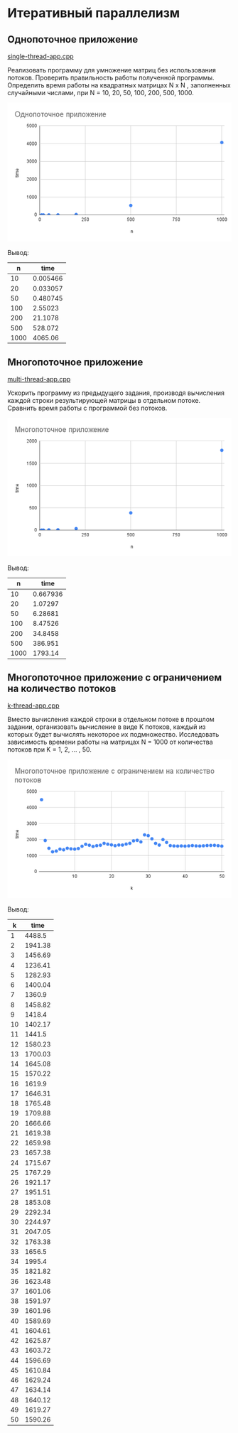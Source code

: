 # Итеративный параллелизм

## Однопоточное приложение

[single-thread-app.cpp](single-thread-app.cpp)

Реализовать программу для умножение матриц без использования потоков. Проверить правильность работы полученной
программы. Определить время работы на квадратных матрицах N x N , заполненных случайными числами, при N = 10, 20, 50,
100, 200, 500, 1000.

![1.png](attachments/1.png)

Вывод:

| n    | time     |
|------|----------|
| 10   | 0.005466 |
| 20   | 0.033057 |
| 50   | 0.480745 |
| 100  | 2.55023  |
| 200  | 21.1078  |
| 500  | 528.072  |
| 1000 | 4065.06  |

## Многопоточное приложение

[multi-thread-app.cpp](multi-thread-app.cpp)

Ускорить программу из предыдущего задания, производя вычисления каждой строки результирующей матрицы в отдельном потоке.
Сравнить время работы с программой без потоков.

![2.png](attachments/2.png)

Вывод:

| n    | time     |
|------|----------|
| 10   | 0.667936 |
| 20   | 1.07297  |
| 50   | 6.28681  |
| 100  | 8.47526  |
| 200  | 34.8458  |
| 500  | 386.951  |
| 1000 | 1793.14  |

## Многопоточное приложение с ограничением на количество потоков

[k-thread-app.cpp](k-thread-app.cpp)

Вместо вычисления каждой строки в отдельном потоке в прошлом задании, организовать вычисление в виде K потоков, каждый
из которых будет вычислять некоторое их подмножество. Исследовать зависимость времени работы на матрицах N = 1000 от
количества потоков при K = 1, 2, ... , 50.

![3.png](attachments/3.png)

Вывод:

| k  | time    |
|----|---------|
| 1  | 4488.5  |
| 2  | 1941.38 |
| 3  | 1456.69 |
| 4  | 1236.41 |
| 5  | 1282.93 |
| 6  | 1400.04 |
| 7  | 1360.9  |
| 8  | 1458.82 |
| 9  | 1418.4  |
| 10 | 1402.17 |
| 11 | 1441.5  |
| 12 | 1580.23 |
| 13 | 1700.03 |
| 14 | 1645.08 |
| 15 | 1570.22 |
| 16 | 1619.9  |
| 17 | 1646.31 |
| 18 | 1765.48 |
| 19 | 1709.88 |
| 20 | 1666.66 |
| 21 | 1619.38 |
| 22 | 1659.98 |
| 23 | 1657.38 |
| 24 | 1715.67 |
| 25 | 1767.29 |
| 26 | 1921.17 |
| 27 | 1951.51 |
| 28 | 1853.08 |
| 29 | 2292.34 |
| 30 | 2244.97 |
| 31 | 2047.05 |
| 32 | 1763.38 |
| 33 | 1656.5  |
| 34 | 1995.4  |
| 35 | 1821.82 |
| 36 | 1623.48 |
| 37 | 1601.06 |
| 38 | 1591.97 |
| 39 | 1601.96 |
| 40 | 1589.69 |
| 41 | 1604.61 |
| 42 | 1625.87 |
| 43 | 1603.72 |
| 44 | 1596.69 |
| 45 | 1610.84 |
| 46 | 1629.24 |
| 47 | 1634.14 |
| 48 | 1640.12 |
| 49 | 1619.27 |
| 50 | 1590.26 |
